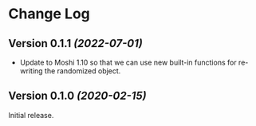 Change Log
==========

Version 0.1.1 *(2022-07-01)*
----------------------------

 * Update to Moshi 1.10 so that we can use new built-in functions for re-writing the randomized object.


Version 0.1.0 *(2020-02-15)*
----------------------------

Initial release.
